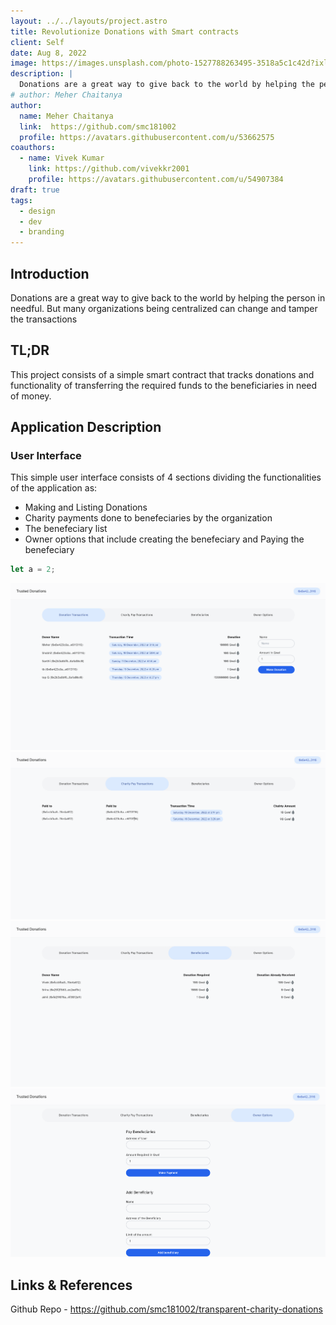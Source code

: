 ```yaml
---
layout: ../../layouts/project.astro
title: Revolutionize Donations with Smart contracts
client: Self
date: Aug 8, 2022
image: https://images.unsplash.com/photo-1527788263495-3518a5c1c42d?ixlib=rb-4.0.3&ixid=MnwxMjA3fDB8MHxwaG90by1wYWdlfHx8fGVufDB8fHx8&auto=format&fit=crop&w=908&q=80
description: |
  Donations are a great way to give back to the world by helping the person in needful. But many organizations being centralized can change and tamper the transactions...
# author: Meher Chaitanya
author: 
  name: Meher Chaitanya
  link:  https://github.com/smc181002
  profile: https://avatars.githubusercontent.com/u/53662575
coauthors:
  - name: Vivek Kumar
    link: https://github.com/vivekkr2001
    profile: https://avatars.githubusercontent.com/u/54907384
draft: true
tags:
  - design
  - dev
  - branding
---
```


## Introduction
Donations are a great way to give back to the world by helping 
the person in needful.  But many organizations being centralized 
can change and tamper the transactions

## TL;DR

This project consists of a simple smart contract that tracks 
donations and functionality of transferring the required funds 
to the beneficiaries in need of money.

## Application Description

### User Interface

This simple user interface consists of 4 sections dividing the 
functionalities of the application as:

- Making and Listing Donations
- Charity payments done to benefeciaries by the organization
- The benefeciary list
- Owner options that include creating the benefeciary and Paying the benefeciary

```js
let a = 2;
```

![donations-page](/assets/project/transparent-charity-donations/donations-page.png)
![charity-payments-page](/assets/project/transparent-charity-donations/charity-payments-page.png)
![benefeciaries-list](/assets/project/transparent-charity-donations/benefeciaries-list.png)
![owner-options-page](/assets/project/transparent-charity-donations/owner-options-page.png)

## Links & References

Github Repo - https://github.com/smc181002/transparent-charity-donations